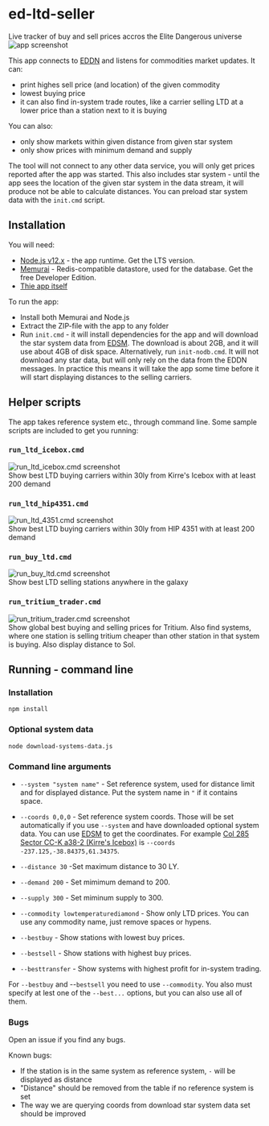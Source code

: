 # ed-ltd-seller
Live tracker of buy and sell prices accros the Elite Dangerous universe
![app screenshot](https://github.com/bzoz/ed-ltd-seller/blob/main/screenshots/all.png?raw=true)

This app connects to [EDDN](https://github.com/EDSM-NET/EDDN/wiki) and listens for commodities market updates. It can:
 - print highes sell price (and location) of the given commodity
 - lowest buying price
 - it can also find in-system trade routes, like a carrier selling LTD at a lower price than a station next to it is buying
 
You can also:
 - only show markets within given distance from given star system
 - only show prices with minimum demand and supply

The tool will not connect to any other data service, you will only get prices reported after the app was started. This also includes star system - until the app sees the location of the given star system in the data stream, it will produce not be able to calculate distances. You can preload star system data with the `init.cmd` script.

## Installation

You will need:
 - [Node.js v12.x](https://nodejs.org) - the app runtime. Get the LTS version.
 - [Memurai](https://www.memurai.com/get-memurai) - Redis-compatible datastore, used for the database. Get the free Developer Edition.
 - [Thie app itself](https://github.com/bzoz/ed-ltd-seller/archive/v0.0.1.zip)

To run the app:
 - Install both Memurai and Node.js
 - Extract the ZIP-file with the app to any folder
 - Run `init.cmd` - it will install dependencies for the app and will download the star system data from [EDSM](https://www.edsm.net/). The download is about 2GB, and it will use about 4GB of disk space. Alternatively, run `init-nodb.cmd`. It will not download any star data, but will only rely on the data from the EDDN messages. In practice this means it will take the app some time before it will start displaying distances to the selling carriers. 

## Helper scripts

The app takes reference system etc., through command line. Some sample scripts are included to get you running:

### `run_ltd_icebox.cmd`
![run_ltd_icebox.cmd screenshot](https://github.com/bzoz/ed-ltd-seller/blob/main/screenshots/run_ltd_icebox.png?raw=true)  
Show best LTD buying carriers within 30ly from Kirre's Icebox with at least 200 demand

### `run_ltd_hip4351.cmd`
![run_ltd_4351.cmd screenshot](https://github.com/bzoz/ed-ltd-seller/blob/main/screenshots/run_lyd_hip4351.png?raw=true)  
Show best LTD buying carriers within 30ly from HIP 4351 with at least 200 demand

### `run_buy_ltd.cmd`
![run_buy_ltd.cmd screenshot](https://github.com/bzoz/ed-ltd-seller/blob/main/screenshots/run_buy_ltd.png?raw=true)  
Show best LTD selling stations anywhere in the galaxy

### `run_tritium_trader.cmd`
![run_tritium_trader.cmd screenshot](https://github.com/bzoz/ed-ltd-seller/blob/main/screenshots/run_tritium_trader.png?raw=true)  
Show global best buying and selling prices for Tritium. Also find systems, where one station is selling tritium cheaper than other station in that system is buying. Also display distance to Sol.

## Running - command line

### Installation
```console
npm install
```
### Optional system data
```console
node download-systems-data.js
```

### Command line arguments

- `--system "system name"` - Set reference system, used for distance limit and for displayed distance. Put the system name in `"` if it contains space.
- `--coords 0,0,0` - Set reference system coords. Those will be set automatically if you use `--system` and have downloaded optional system data. You can use [EDSM](https://www.edsm.net/) to get the coordinates. For example [Col 285 Sector CC-K a38-2 (Kirre's Icebox)](https://www.edsm.net/en/system/id/3165155/name/Col+285+Sector+CC-K+a38-2) is `--coords -237.125,-38.84375,61.34375`.

- `--distance 30` -Set maximum distance to 30 LY.
- `--demand 200` - Set mimimum demand to 200.
- `--supply 300` - Set miminum supply to 300.
- `--commodity lowtemperaturediamond` - Show only LTD prices. You can use any commodity name, just remove spaces or hypens.
- `--bestbuy` - Show stations with lowest buy prices.
- `--bestsell` - Show stations with highest buy prices.
- `--besttransfer` - Show systems with highest profit for in-system trading.

For `--bestbuy` and --`bestsell` you need to use `--commodity`. You also must specify at lest one of the `--best...` options, but you can also use all of them.

### Bugs
Open an issue if you find any bugs.

Known bugs:
 - If the station is in the same system as reference system, `-` will be displayed as distance
 - "Distance" should be removed from the table if no reference system is set
 - The way we are querying coords from download star system data set should be improved
